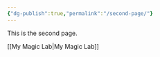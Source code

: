 ```yaml
---
{"dg-publish":true,"permalink":"/second-page/"}
---
```


This is the second page.

[[My Magic Lab\|My Magic Lab]]



